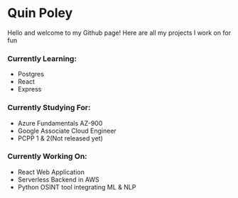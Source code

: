 # Quin Poley
  Hello and welcome to my Github page! Here are all my projects I work on for fun
<!--
**QuinPoley/QuinPoley** is a ✨ _special_ ✨ repository because its `README.md` (this file) appears on your GitHub profile.
-->
### Currently Learning:
  * Postgres
  * React
  * Express
### Currently Studying For:
  * Azure Fundamentals AZ-900
  * Google Associate Cloud Engineer
  * PCPP 1 & 2(Not released yet)
### Currently Working On:
  * React Web Application
  * Serverless Backend in AWS
  * Python OSINT tool integrating ML & NLP


